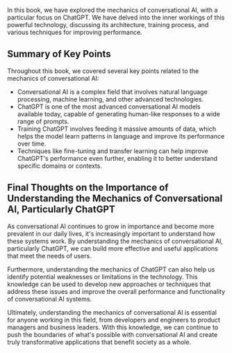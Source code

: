 

In this book, we have explored the mechanics of conversational AI, with a particular focus on ChatGPT. We have delved into the inner workings of this powerful technology, discussing its architecture, training process, and various techniques for improving performance.

Summary of Key Points
---------------------

Throughout this book, we covered several key points related to the mechanics of conversational AI:

* Conversational AI is a complex field that involves natural language processing, machine learning, and other advanced technologies.
* ChatGPT is one of the most advanced conversational AI models available today, capable of generating human-like responses to a wide range of prompts.
* Training ChatGPT involves feeding it massive amounts of data, which helps the model learn patterns in language and improve its performance over time.
* Techniques like fine-tuning and transfer learning can help improve ChatGPT's performance even further, enabling it to better understand specific domains or contexts.

Final Thoughts on the Importance of Understanding the Mechanics of Conversational AI, Particularly ChatGPT
----------------------------------------------------------------------------------------------------------

As conversational AI continues to grow in importance and become more prevalent in our daily lives, it's increasingly important to understand how these systems work. By understanding the mechanics of conversational AI, particularly ChatGPT, we can build more effective and useful applications that meet the needs of users.

Furthermore, understanding the mechanics of ChatGPT can also help us identify potential weaknesses or limitations in the technology. This knowledge can be used to develop new approaches or techniques that address these issues and improve the overall performance and functionality of conversational AI systems.

Ultimately, understanding the mechanics of conversational AI is essential for anyone working in this field, from developers and engineers to product managers and business leaders. With this knowledge, we can continue to push the boundaries of what's possible with conversational AI and create truly transformative applications that benefit society as a whole.

